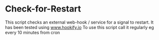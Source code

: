 # Check-for-Restart
This script checks an external web-hook / service for a signal to restart.
It has been tested using www.hookify.io
To use this script call it regularly eg every 10 minutes from cron
